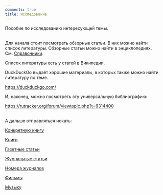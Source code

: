 ```yaml
---
comments: true
title: Исследование
---
```


Пособие по исследованию интересующей темы.
<br><br>

Для начала стоит посмотреть обзорные статьи. В них можно найти список литературы. Обзорные статьи можно найти в энциклопедиях. См. [Справочники](/ru/reference).

Список литературы есть у статей в Википедии.

DuckDuckGo выдаёт хорошие материалы, в которых также можно найти литературу по теме.

<https://duckduckgo.com/>

И, наконец, можно посмотреть эту универсальную библиографию:

<https://rutracker.org/forum/viewtopic.php?t=6314400>
<br><br>

А дальше отправляться искать:

[Конкретную книгу](/ru/book-searching)

[Книги](/ru/libraries)

[Газетные статьи](/ru/news)

[Журнальные статьи](/ru/articles)

[Номера журналов](/ru/magazines)

[Фильмы](/ru/films)

[Музыку](/ru/music)